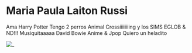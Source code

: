 # Maria Paula Laiton Russi 
Ama Harry Potter
Tengo 2 perros
Animal Crossiiiiiiiing y los SIMS
EGLOB & ND!!!
Musiquitaaaaa
David Bowie 
Anime & Jpop
Quiero un heladito

![_](https://github.com/user-attachments/assets/38c5cdb6-716c-46d9-a071-4a9a577835f9)
